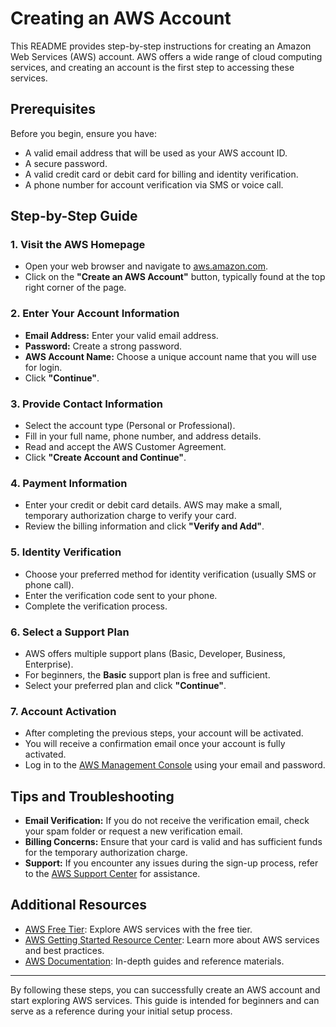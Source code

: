 # Creating an AWS Account

This README provides step-by-step instructions for creating an Amazon Web Services (AWS) account. AWS offers a wide range of cloud computing services, and creating an account is the first step to accessing these services.

## Prerequisites

Before you begin, ensure you have:
- A valid email address that will be used as your AWS account ID.
- A secure password.
- A valid credit card or debit card for billing and identity verification.
- A phone number for account verification via SMS or voice call.

## Step-by-Step Guide

### 1. Visit the AWS Homepage
- Open your web browser and navigate to [aws.amazon.com](https://aws.amazon.com/).
- Click on the **"Create an AWS Account"** button, typically found at the top right corner of the page.

### 2. Enter Your Account Information
- **Email Address:** Enter your valid email address.
- **Password:** Create a strong password.
- **AWS Account Name:** Choose a unique account name that you will use for login.
- Click **"Continue"**.

### 3. Provide Contact Information
- Select the account type (Personal or Professional).
- Fill in your full name, phone number, and address details.
- Read and accept the AWS Customer Agreement.
- Click **"Create Account and Continue"**.

### 4. Payment Information
- Enter your credit or debit card details. AWS may make a small, temporary authorization charge to verify your card.
- Review the billing information and click **"Verify and Add"**.

### 5. Identity Verification
- Choose your preferred method for identity verification (usually SMS or phone call).
- Enter the verification code sent to your phone.
- Complete the verification process.

### 6. Select a Support Plan
- AWS offers multiple support plans (Basic, Developer, Business, Enterprise).
- For beginners, the **Basic** support plan is free and sufficient.
- Select your preferred plan and click **"Continue"**.

### 7. Account Activation
- After completing the previous steps, your account will be activated.
- You will receive a confirmation email once your account is fully activated.
- Log in to the [AWS Management Console](https://aws.amazon.com/console/) using your email and password.

## Tips and Troubleshooting

- **Email Verification:** If you do not receive the verification email, check your spam folder or request a new verification email.
- **Billing Concerns:** Ensure that your card is valid and has sufficient funds for the temporary authorization charge.
- **Support:** If you encounter any issues during the sign-up process, refer to the [AWS Support Center](https://aws.amazon.com/contact-us/) for assistance.

## Additional Resources

- [AWS Free Tier](https://aws.amazon.com/free/): Explore AWS services with the free tier.
- [AWS Getting Started Resource Center](https://aws.amazon.com/getting-started/): Learn more about AWS services and best practices.
- [AWS Documentation](https://docs.aws.amazon.com/): In-depth guides and reference materials.

---

By following these steps, you can successfully create an AWS account and start exploring AWS services. This guide is intended for beginners and can serve as a reference during your initial setup process.
